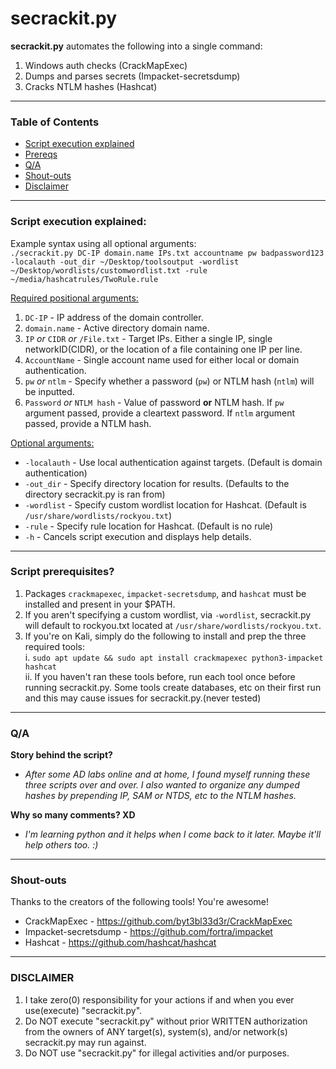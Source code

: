 # secrackit.py
**secrackit.py** automates the following into a single command:
1. Windows auth checks (CrackMapExec)
2. Dumps and parses secrets (Impacket-secretsdump)
3. Cracks NTLM hashes (Hashcat)
---
### Table of Contents
- [Script execution explained](https://github.com/PivotTheNet/secrackit.py/tree/main#script-execution-explained)
- [Prereqs](https://github.com/PivotTheNet/secrackit.py/tree/main#script-prerequisites)
- [Q/A](https://github.com/PivotTheNet/secrackit.py/tree/main#qa)
- [Shout-outs](https://github.com/PivotTheNet/secrackit.py/tree/main#shout-outs)
- [Disclaimer](https://github.com/PivotTheNet/secrackit.py/tree/main#disclaimer)


---

### Script execution explained:  

Example syntax using all optional arguments:  
`./secrackit.py DC-IP domain.name IPs.txt accountname pw badpassword123 -localauth -out_dir ~/Desktop/toolsoutput -wordlist ~/Desktop/wordlists/customwordlist.txt -rule ~/media/hashcatrules/TwoRule.rule`


<ins>Required positional arguments:</ins>
1. `DC-IP` - IP address of the domain controller.
2. `domain.name` - Active directory domain name.
3. `IP` *or* `CIDR` *or* `/File.txt` - Target IPs. Either a single IP, single networkID(CIDR), or the location of a file containing one IP per line.
4. `AccountName` - Single account name used for either local or domain authentication.
5. `pw` *or* `ntlm` - Specify whether a password (`pw`) or NTLM hash (`ntlm`) will be inputted.
6. `Password` *or* `NTLM hash` - Value of password **or** NTLM hash. If `pw` argument passed, provide a cleartext password. If `ntlm` argument passed, provide a NTLM hash.

<ins>Optional arguments:</ins>  
- `-localauth` - Use local authentication against targets. (Default is domain authentication) 
- `-out_dir` - Specify directory location for results. (Defaults to the directory secrackit.py is ran from)
- `-wordlist` - Specify custom wordlist location for Hashcat. (Default is `/usr/share/wordlists/rockyou.txt`)
- `-rule` - Specify rule location for Hashcat. (Default is no rule)
- `-h` - Cancels script execution and displays help details.

---

### Script prerequisites?
1. Packages `crackmapexec`, `impacket-secretsdump`, and `hashcat` must be installed and present in your $PATH.
2. If you aren't specifying a custom wordlist, via `-wordlist`, secrackit.py will default to rockyou.txt located at `/usr/share/wordlists/rockyou.txt`.
3. If you're on Kali, simply do the following to install and prep the three required tools:  
   i. `sudo apt update && sudo apt install crackmapexec python3-impacket hashcat`  
   ii. If you haven't ran these tools before, run each tool once before running secrackit.py. Some tools create databases, etc on their first run and this may cause issues for secrackit.py.(never tested)  

---

### Q/A
**Story behind the script?**
- *After some AD labs online and at home, I found myself running these three scripts over and over. I also wanted to organize any dumped hashes by prepending IP, SAM or NTDS, etc to the NTLM hashes.*

**Why so many comments? XD**
- *I'm learning python and it helps when I come back to it later. Maybe it'll help others too. :)*

---

### Shout-outs

Thanks to the creators of the following tools! You're awesome!
- CrackMapExec - https://github.com/byt3bl33d3r/CrackMapExec
- Impacket-secretsdump - https://github.com/fortra/impacket
- Hashcat - https://github.com/hashcat/hashcat

---

### DISCLAIMER
 1. I take zero(0) responsibility for your actions if and when you ever use(execute) "secrackit.py".
 2. Do NOT execute "secrackit.py" without prior WRITTEN authorization from the owners of ANY target(s), system(s), and/or network(s) secrackit.py may run against.
 3. Do NOT use "secrackit.py" for illegal activities and/or purposes.
